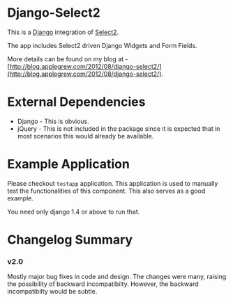 Django-Select2
==============

This is a [Django](https://www.djangoproject.com/) integration of [Select2](http://ivaynberg.github.com/select2/).

The app includes Select2 driven Django Widgets and Form Fields.

More details can be found on my blog at - [http://blog.applegrew.com/2012/08/django-select2/](http://blog.applegrew.com/2012/08/django-select2/).

External Dependencies
=====================

* Django - This is obvious.
* jQuery - This is not included in the package since it is expected that in most scenarios this would already be available.

Example Application
===================
Please checkout `testapp` application. This application is used to manually test the functionalities of this component. This also serves as a good example.

You need only django 1.4 or above to run that.

Changelog Summary
=================

### v2.0

Mostly major bug fixes in code and design. The changes were many, raising the possibility of backward incompatibilty. However, the backward incompatibilty would be subtle.
